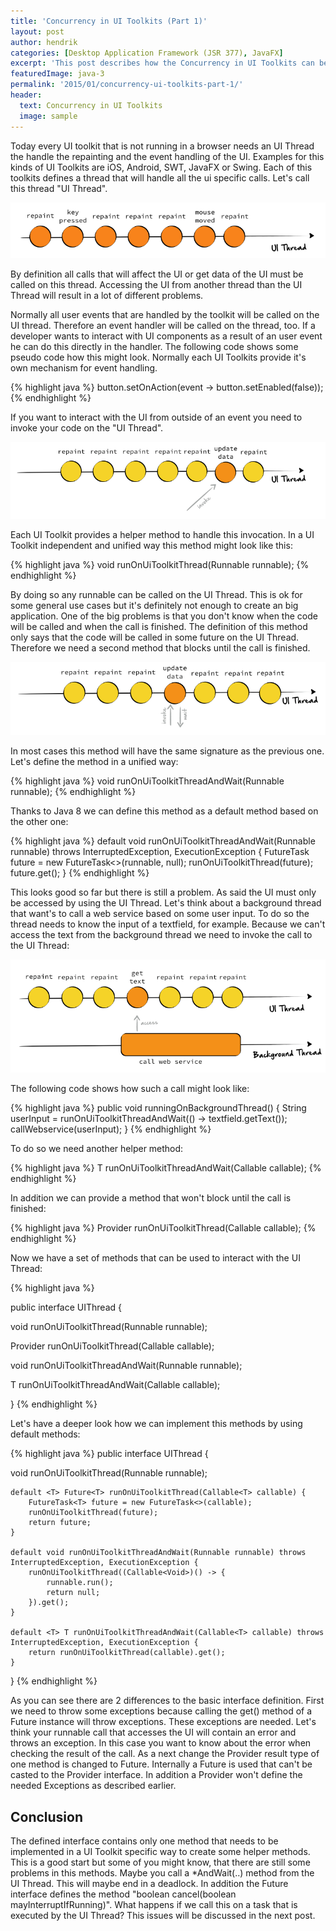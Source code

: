 ```yaml
---
title: 'Concurrency in UI Toolkits (Part 1)'
layout: post
author: hendrik
categories: [Desktop Application Framework (JSR 377), JavaFX]
excerpt: 'This post describes how the Concurrency in UI Toolkits can be defined in a unified way.'
featuredImage: java-3
permalink: '2015/01/concurrency-ui-toolkits-part-1/'
header:
  text: Concurrency in UI Toolkits
  image: sample
---
```

Today every UI toolkit that is not running in a browser needs an UI Thread the handle the repainting and the event handling of the UI. Examples for this kinds of UI Toolkits are iOS, Android, SWT, JavaFX or Swing. Each of this toolkits defines a thread that will handle all the ui specific calls. Let's call this thread "UI Thread".

![ui-thread](/assets/posts/guigarage-legacy/ui-thread.png)

By definition all calls that will affect the UI or get data of the UI must be called on this thread. Accessing the UI from another thread than the UI Thread will result in a lot of different problems.

Normally all user events that are handled by the toolkit will be called on the UI thread. Therefore an event handler will be called on the thread, too. If a developer wants to interact with UI components as a result of an user event he can do this directly in the handler. The following code shows some pseudo code how this might look. Normally each UI Toolkits provide it's own mechanism for event handling.

{% highlight java %}
button.setOnAction(event -> button.setEnabled(false));
{% endhighlight %}

If you want to interact with the UI from outside of an event you need to invoke your code on the "UI Thread".

![invokeLater](/assets/posts/guigarage-legacy/invokeLater.png)

Each UI Toolkit provides a helper method to handle this invocation. In a UI Toolkit independent and unified way this method might look like this:

{% highlight java %}
void runOnUiToolkitThread(Runnable runnable);
{% endhighlight %}

By doing so any runnable can be called on the UI Thread. This is ok for some general use cases but it's definitely not enough to create an big application. One of the big problems is that you don't know when the code will be called and when the call is finished. The definition of this method only says that the code will be called in some future on the UI Thread. Therefore we need a second method that blocks until the call is finished.

![invokeAndWait](/assets/posts/guigarage-legacy/invokeAndWait.png)

In most cases this method will have the same signature as the previous one. Let's define the method in a unified way:

{% highlight java %}
void runOnUiToolkitThreadAndWait(Runnable runnable);
{% endhighlight %}

Thanks to Java 8 we can define this method as a default method based on the other one:

{% highlight java %}
default void runOnUiToolkitThreadAndWait(Runnable runnable) throws InterruptedException, ExecutionException {
        FutureTask<Void> future = new FutureTask<>(runnable, null);
        runOnUiToolkitThread(future);
        future.get();
}
{% endhighlight %}

This looks good so far but there is still a problem. As said the UI must only be accessed by using the UI Thread. Let's think about a background thread that want's to call a web service based on some user input. To do so the thread needs to know the input of a textfield, for example. Because we can't access the text from the background thread we need to invoke the call to the UI Thread:

![access](/assets/posts/guigarage-legacy/access.png)

The following code shows how such a call might look like:

{% highlight java %}
public void runningOnBackgroundThread() {
  String userInput = runOnUiToolkitThreadAndWait(() -> textfield.getText());
  callWebservice(userInput);
}
{% endhighlight %}

To do so we need another helper method:

{% highlight java %}
<T> T runOnUiToolkitThreadAndWait(Callable<T> callable);
{% endhighlight %}

In addition we can provide a method that won't block until the call is finished:

{% highlight java %}
<T> Provider<T> runOnUiToolkitThread(Callable<T> callable);
{% endhighlight %}

Now we have a set of methods that can be used to interact with the UI Thread:

{% highlight java %}

public interface UIThread {
  
  void runOnUiToolkitThread(Runnable runnable);
  
  <T> Provider<T> runOnUiToolkitThread(Callable<T> callable);
  
  void runOnUiToolkitThreadAndWait(Runnable runnable);
  
  <T> T runOnUiToolkitThreadAndWait(Callable<T> callable);
  
}
{% endhighlight %}

Let's have a deeper look how we can implement this methods by using default methods:

{% highlight java %}
public interface UIThread {
  
  void runOnUiToolkitThread(Runnable runnable);

    default <T> Future<T> runOnUiToolkitThread(Callable<T> callable) {
        FutureTask<T> future = new FutureTask<>(callable);
        runOnUiToolkitThread(future);
        return future;
    }

    default void runOnUiToolkitThreadAndWait(Runnable runnable) throws InterruptedException, ExecutionException {
        runOnUiToolkitThread((Callable<Void>)() -> {
            runnable.run();
            return null;
        }).get();
    }

    default <T> T runOnUiToolkitThreadAndWait(Callable<T> callable) throws InterruptedException, ExecutionException {
        return runOnUiToolkitThread(callable).get();
    }
}
{% endhighlight %}

As you can see there are 2 differences to the basic interface definition. First we need to throw some exceptions because calling the get() method of a Future instance will throw exceptions. These exceptions are needed. Let's think your runnable call that accesses the UI will contain an error and throws an exception. In this case you want to know about the error when checking the result of the call. As a next change the Provider result type of one method is changed to Future. Internally a Future is used that can't be casted to the Provider interface. In addition a Provider won't define the needed Exceptions as described earlier.

## Conclusion

The defined interface contains only one method that needs to be implemented in a UI Toolkit specific way to create some helper methods. This is a good start but some of you might know, that there are still some problems in this methods. Maybe you call a *AndWait(..) method from the UI Thread. This will maybe end in a deadlock. In addition the Future interface defines the method "boolean cancel(boolean mayInterruptIfRunning)". What happens if we call this on a task that is executed by the UI Thread? This issues will be discussed in the next post.
